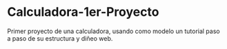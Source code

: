 # Calculadora-1er-Proyecto
Primer proyecto de una calculadora, usando como modelo un tutorial paso a paso de su estructura y diñeo web.
